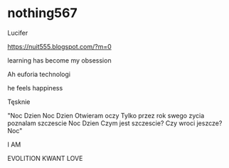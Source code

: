 # nothing567
Lucifer

https://nuit555.blogspot.com/?m=0

learning has become my obsession

Ah euforia technologi

he feels happiness

Tęsknie 
 
"Noc
Dzien
Noc
Dzien
Otwieram oczy
Tylko przez rok swego zycia poznalam szczescie
Noc 
Dzien
Czym jest szczescie?
Czy wroci jeszcze?
Noc"

I AM

EVOLITION
KWANT
LOVE





